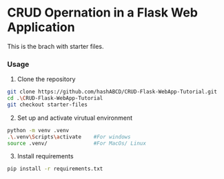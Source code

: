 # CRUD Opernation in a Flask Web Application
This is the brach with starter files. 

### Usage
1. Clone the repository
```bash
git clone https://github.com/hashABCD/CRUD-Flask-WebApp-Tutorial.git
cd .\CRUD-Flask-WebApp-Tutorial
git checkout starter-files
```

2. Set up and activate virutual environment
```bash
python -m venv .venv
.\.venv\Scripts\activate    #For windows
source .venv/               #For MacOs/ Linux
```

3. Install requirements
```bash
pip install -r requirements.txt
```




